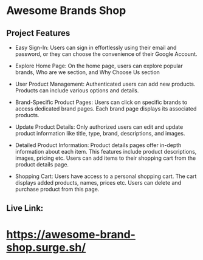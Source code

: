 # Awesome Brands Shop

## Project Features

- Easy Sign-In: Users can sign in effortlessly using their email and password, or they can choose the convenience of their Google Account.

- Explore Home Page: On the home page, users can explore popular brands, Who are we section, and Why Choose Us section

- User Product Management: Authenticated users can add new products. Products can include various options and details.

- Brand-Specific Product Pages: Users can click on specific brands to access dedicated brand pages. Each brand page displays its associated products. 

- Update Product Details: Only authorized users can edit and update product information like title, type, brand, descriptions, and images.

- Detailed Product Information: Product details pages offer in-depth information about each item. This features include product descriptions, images, pricing etc. Users can add items to their shopping cart from the product details page.

- Shopping Cart: Users have access to a personal shopping cart. The cart displays added products, names, prices etc. Users can delete and purchase product from this page.



## Live Link: 
# https://awesome-brand-shop.surge.sh/